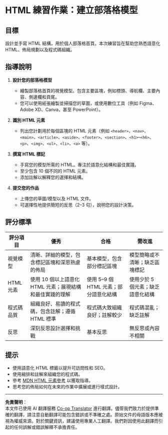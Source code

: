 <!--
CO_OP_TRANSLATOR_METADATA:
{
  "original_hash": "5a764667bbe82aa72ac0a67f4c97ff4a",
  "translation_date": "2025-10-03T09:00:55+00:00",
  "source_file": "3-terrarium/1-intro-to-html/assignment.md",
  "language_code": "tw"
}
-->
# HTML 練習作業：建立部落格模型

## 目標

設計並手寫 HTML 結構，用於個人部落格首頁。本次練習旨在幫助您熟悉語意化 HTML、佈局規劃以及程式碼組織。

## 指導說明

1. **設計您的部落格模型**
   - 繪製部落格首頁的視覺模型。包含主要區塊，例如標頭、導航欄、主要內容、側邊欄和頁尾。
   - 您可以使用紙張繪製並掃描您的草圖，或使用數位工具（例如 Figma、Adobe XD、Canva，甚至 PowerPoint）。

2. **識別 HTML 元素**
   - 列出您計劃用於每個區塊的 HTML 元素（例如 `<header>`、`<nav>`、`<main>`、`<article>`、`<aside>`、`<footer>`、`<section>`、`<h1>`–`<h6>`、`<p>`、`<img>`、`<ul>`、`<li>`、`<a>` 等）。

3. **撰寫 HTML 標記**
   - 手寫您的模型所需的 HTML。專注於語意化結構和最佳實踐。
   - 至少包含 10 個不同的 HTML 元素。
   - 添加註解以解釋您的選擇和結構。

4. **提交您的作品**
   - 上傳您的草圖/模型以及 HTML 文件。
   - 可選擇性地提供簡短的反思（2–3 句），說明您的設計決策。

## 評分標準

| 評分項目         | 優秀                                                                                       | 合格                                                                         | 需改進                                                                         |
|------------------|------------------------------------------------------------------------------------------|------------------------------------------------------------------------------|--------------------------------------------------------------------------------|
| 視覺模型         | 清晰、詳細的模型，包含標記區塊和深思熟慮的佈局                                           | 基本模型，包含部分標記區塊                                                   | 模型簡略或不清晰；缺乏區塊標記                                                |
| HTML 元素        | 使用 10 個以上語意化 HTML 元素；展現結構和最佳實踐的理解                                   | 使用 5–9 個 HTML 元素；部分語意化結構                                        | 使用少於 5 個元素；缺乏語意化結構                                             |
| 程式碼品質       | 組織良好、易讀的程式碼，包含註解；遵循 HTML 標準                                           | 程式碼大致組織良好；註解較少                                                 | 程式碼混亂；缺乏註解                                                          |
| 反思             | 深刻反思設計選擇和挑戰                                                                   | 基本反思                                                                     | 無反思或內容不相關                                                            |

## 提示

- 使用語意化 HTML 標籤以提升可訪問性和 SEO。
- 使用縮排和註解來組織您的程式碼。
- 參考 [MDN HTML 元素參考](https://developer.mozilla.org/en-US/docs/Web/HTML/Element) 以獲取指導。
- 思考您的佈局如何在未來的作業中擴展或進行樣式設計。

---

**免責聲明**：  
本文件已使用 AI 翻譯服務 [Co-op Translator](https://github.com/Azure/co-op-translator) 進行翻譯。儘管我們致力於提供準確的翻譯，請注意自動翻譯可能包含錯誤或不準確之處。原始文件的母語版本應被視為權威來源。對於關鍵資訊，建議使用專業人工翻譯。我們對因使用此翻譯而引起的任何誤解或錯誤解釋不承擔責任。